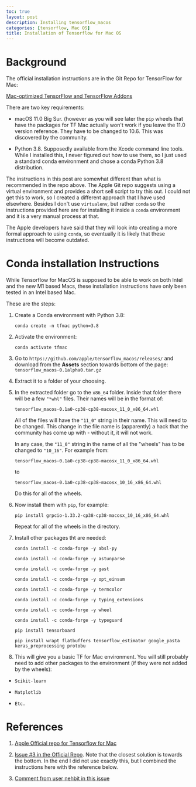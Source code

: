 ```yaml
---
toc: true
layout: post
description: Installing tensorflow_macos
categories: [tensorflow, Mac OS]
title: Installation of Tensorflow for Mac OS
---
```

# Background

The official installation instructions are in the Git Repo for TensorFlow for Mac:

[Mac-optimized TensorFlow and TensorFlow Addons](https://github.com/apple/tensorflow_macos)

There are two key requirements:

* macOS 11.0 Big Sur. (however as you will see later the `pip` wheels that have the packages for TF Mac actually won't work if you leave the 11.0 version reference. They have to be changed to 10.6. This was discovered by the community.

* Python 3.8.  Supposedly available from the Xcode command line tools. While I installed this, I never figured out how to use them, so I just used a standard conda environment and chose a conda Python 3.8 distribution.

The instructions in this post are somewhat different than what is recommended in the repo above. The Apple Git repo suggests using a virtual environment and provides a short sell script to try this out. I could not get this to work, so I created a different approach that I have used elsewhere. Besides I don't use `virtualenv`, but rather `conda` so the instructions provided here are for installing it inside a `conda` environment and it is a very manual process at that.

The Apple developers have said that they will look into creating a more formal approach to using `conda`, so eventually it is likely that these instructions will become outdated.


# Conda installation Instructions

While Tensorflow for MacOS is supposed to be able to work on both Intel and the new M1 based Macs, these installation instructions have only been tested in an Intel based Mac.

These are the steps:

1. Create a Conda environment with Python 3.8:

	```
	conda create -n tfmac python=3.8
	```
	
2. Activate the environment: 

	```
	conda activate tfmac
	```

3. Go to 
	`https://github.com/apple/tensorflow_macos/releases/` and download from the **Assets** section towards bottom of the page: `tensorflow_macos-0.1alpha0.tar.gz`
	
4. Extract it to a folder of  your choosing.
5. In the extracted folder go to the `x86_64` folder. Inside that folder there will be a few `"*whl"` files. Their names will be in the format of: 
	
	`tensorflow_macos-0.1a0-cp38-cp38-macosx_11_0_x86_64.whl`
	
	All of the files will have the `"11_0"` string in their name. This will need to be changed. This change in the file name is (apparently) a hack that the community has come up with - without it, it will not work. 
	
	In any case, the `"11_0"` string in the name of all the "wheels" has to be changed to `"10_16"`.  For example from:
	
	`tensorflow_macos-0.1a0-cp38-cp38-macosx_11_0_x86_64.whl` 
	
	to

	`tensorflow_macos-0.1a0-cp38-cp38-macosx_10_16_x86_64.whl`
	
	Do this for all of the wheels.
	
6. Now install them with `pip`, for example:

	```
	pip install grpcio-1.33.2-cp38-cp38-macosx_10_16_x86_64.whl
	```

	Repeat for all of the wheels in the directory.
	
7. Install other packages tht are needed:
	```
    conda install -c conda-forge -y absl-py
    		conda install -c conda-forge -y astunparse
		conda install -c conda-forge -y gast
		conda install -c conda-forge -y opt_einsum
		conda install -c conda-forge -y termcolor
		conda install -c conda-forge -y typing_extensions
		conda install -c conda-forge -y wheel
		conda install -c conda-forge -y typeguard
	
	pip install tensorboard
	
	pip install wrapt flatbuffers tensorflow_estimator google_pasta keras_preprocessing protobu
	```
	
8. This will give you a basic TF for Mac environment.  You will still probably need to add other packages to the environment (if they were not added by the wheels):

* `Scikit-learn`

* `Matplotlib`

* `Etc.`


# References

1. [Apple Official repo for Tensorflow for Mac](https://github.com/apple/tensorflow_macos)

2. [Issue #3 in the Official Repo](https://github.com/apple/tensorflow_macos/issues/3). Note that the closest solution is towards the bottom.  In the end I did not use exactly this, but I combined the instructions here with the reference below.

3. [Comment from user nehbit in this issue](https://github.com/apple/tensorflow_macos/issues/7#issuecomment-730266180)
	

